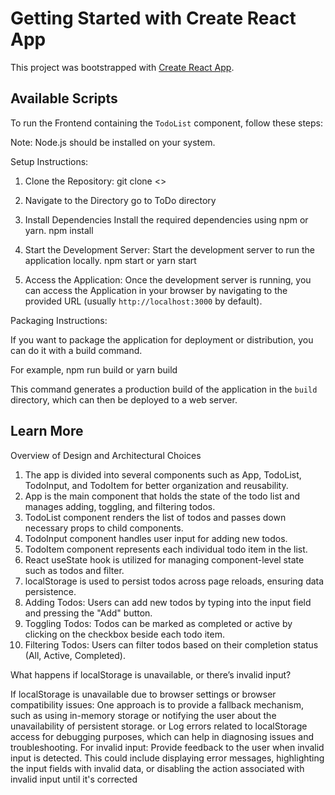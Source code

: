 # Getting Started with Create React App

This project was bootstrapped with [Create React App](https://github.com/facebook/create-react-app).

## Available Scripts

To run the Frontend containing the `TodoList` component, follow these steps:

Note: Node.js should be installed on your system.

Setup Instructions:

1. Clone the Repository:
   git clone <>

2. Navigate to the Directory
  go to ToDo directory

3. Install Dependencies
   Install the required dependencies using npm or yarn.
   npm install

4. Start the Development Server:
   Start the development server to run the application locally.
   npm start or yarn start

5. Access the Application:
   Once the development server is running, you can access the Application in your browser by navigating to the provided URL (usually `http://localhost:3000` by default).

Packaging Instructions:

If you want to package the application for deployment or distribution, you can do it with a build command.

For example, 
npm run build or yarn build

This command generates a production build of the application in the `build` directory, which can then be deployed to a web server.

## Learn More

Overview of Design and Architectural Choices
1. The app is divided into several components such as App, TodoList, TodoInput, and TodoItem for better organization and reusability.
2. App is the main component that holds the state of the todo list and manages adding, toggling, and filtering todos.
3. TodoList component renders the list of todos and passes down necessary props to child components.
4. TodoInput component handles user input for adding new todos.
5. TodoItem component represents each individual todo item in the list.
6. React useState hook is utilized for managing component-level state such as todos and filter.
7. localStorage is used to persist todos across page reloads, ensuring data persistence.
8. Adding Todos: Users can add new todos by typing into the input field and pressing the "Add" button.
9. Toggling Todos: Todos can be marked as completed or active by clicking on the checkbox beside each todo item.
10. Filtering Todos: Users can filter todos based on their completion status (All, Active, Completed).

What happens if localStorage is unavailable, or there’s invalid input?

If localStorage is unavailable due to browser settings or browser compatibility issues:
One approach is to provide a fallback mechanism, such as using in-memory storage or notifying the user about the unavailability of persistent storage.
or 
Log errors related to localStorage access for debugging purposes, which can help in diagnosing issues and troubleshooting.
For invalid input:
Provide feedback to the user when invalid input is detected. This could include displaying error messages, highlighting the input fields with invalid data, or disabling the action associated with invalid input until it's corrected

